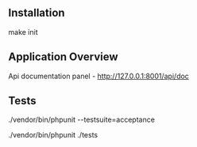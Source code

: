 ## Installation

make init

## Application Overview

Api documentation panel - http://127.0.0.1:8001/api/doc

## Tests

./vendor/bin/phpunit --testsuite=acceptance

./vendor/bin/phpunit ./tests
